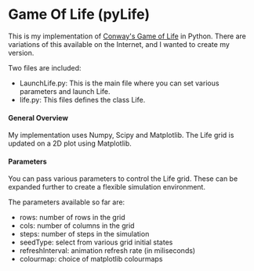 Game Of Life (pyLife)
=====================

This is my implementation of [Conway's Game of Life](http://en.wikipedia.org/wiki/Conway's_Game_of_Life) in Python. There are variations of this available on the Internet, and I wanted to create my version.

Two files are included:
- LaunchLife.py: This is the main file where you can set various parameters and launch Life.
- life.py: This files defines the class Life.

#### General Overview
My implementation uses Numpy, Scipy and Matplotlib. The Life grid is updated on a 2D plot using Matplotlib.


#### Parameters
You can pass various parameters to control the Life grid. These can be expanded further to create a flexible simulation environment.

The parameters available so far are:
- rows: number of rows in the grid
- cols: number of columns in the grid
- steps: number of steps in the simulation
- seedType: select from various grid initial states
- refreshInterval: animation refresh rate (in miliseconds)
- colourmap: choice of matplotlib colourmaps
